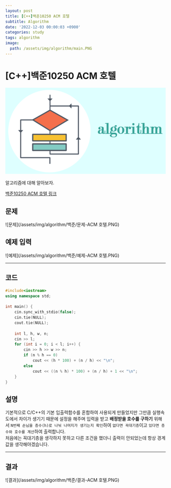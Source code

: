 ```yaml
---
layout: post
title: [C++]백준10250 ACM 호텔
subtitle: Algorithm
date: '2022-12-03 00:00:03 +0900'
categories: study
tags: algorithm
image:
  path: /assets/img/algorithm/main.PNG
---
```


# [C++]백준10250 ACM 호텔

![사진](/assets/img/algorithm/main.PNG)

알고리즘에 대해 알아보자.

[백준10250 ACM 호텔 링크](https://www.acmicpc.net/problem/10250)

<!--more-->

## 문제
![문제](/assets/img/algorithm/백준/문제-ACM 호텔.PNG)

## 예제 입력
![예제](/assets/img/algorithm/백준/예제-ACM 호텔.PNG)

---

## 코드
```cpp
#include<iostream>
using namespace std;

int main() {
    cin.sync_with_stdio(false);
    cin.tie(NULL);
    cout.tie(NULL);

    int l, h, w, n;
    cin >> l;
    for (int i = 0; i < l; i++) {
        cin >> h >> w >> n;
        if (n % h == 0)
            cout << (h * 100) + (n / h) << "\n";
        else
            cout << ((n % h) * 100) + (n / h) + 1 << "\n";
    }
}
```
## 설명
기본적으로 C/C++의 기본 입출력함수를 혼합하여 사용되게 만들었지만 그만큼 실행속도에서 차이가 생기기 때문에 설정을 해주며 입력을 받고 **배정받을 호수를 구하기** 위해서 `N번째 손님을 층수(h)로 나눠 나머지가 생기는지 확인`하여 `없다면 꼭대기층`이고 `있다면 층수와 호수를 계산`하여 출력합니다. <br>
처음에는 꼭대기층을 생각하지 못하고 다른 조건을 했더니 출력이 안되었는데 항상 경계값을 생각해야겠습니다. <br>

---

## 결과
![결과](/assets/img/algorithm/백준/결과-ACM 호텔.PNG)